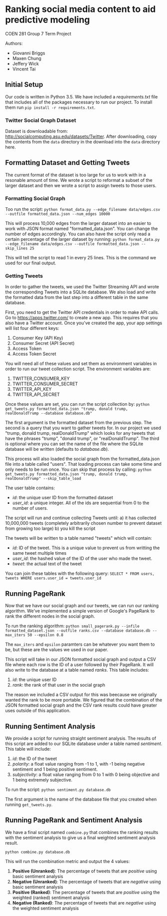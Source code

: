 # Ranking social media content to aid predictive modeling
COEN 281 Group 7 Term Project

Authors:
  - Giovanni Briggs
  - Maxen Chung
  - Jeffery Wick
  - Vincent Tai

## Initial Setup
Our code is written in Python 3.5.  We have included a *requirements.txt* file that includes all of the packages necessary to run our project.  To install them run `pip install -r requirements.txt`.

### Twitter Social Graph Dataset
Dataset is downloadable from: http://socialcomputing.asu.edu/datasets/Twitter.
After downloading, copy the contents from the `data` directory in the download
into the `data` directory here.

## Formatting Dataset and Getting Tweets
The current format of the dataset is too large for us to work with in a resonable amount of time.
We wrote a script to reformat a subset of the larger dataset and then we wrote a script to assign tweets to those users.

### Formatting Social Graph
Too run the script:
  `python format_data.py --edge_filename data/edges.csv --outfile formatted_data.json --num_edges 10000`

This will process 10,000 edges from the larger dataset into an easier to work with JSON format named "formatted_data.json".  You can change the number of edges accordingly.  You can also have the script only read a certain percentage of the larger dataset by running:
  `python format_data.py --edge_filename data/edges.csv --outfile formatted_data.json --skip_lines 25`

This will tell the script to read 1 in every 25 lines.  This is the command we used for our final output.

### Getting Tweets
In order to gather the tweets, we used the Twitter Streaming API and wrote the corresponding Tweets into a SQLite database.  We also load and write the formatted data from the last step into a different table in the same database.

First, you need to get the Twitter API credentials in order to make API calls.  Go to https://apps.twitter.com/ to create a new app.  This requires that you also have a Twitter account.  Once you've created the app, your app settings will list four different keys:
  1. Consumer Key (API Key)
  2. Consumer Secret (API Secret)
  3. Access Token
  4. Access Token Secret

You will need all of these values and set them as environment variables in order to run our tweet collection script.
The environment variables are:
  1. TWITTER_CONSUMER_KEY
  2. TWITTER_CONSUMER_SECRET
  3. TWITTER_API_KEY
  4. TWITTER_API_SECRET

Once these values are set, you can run the script collection by:
  `python get_tweets.py formatted_data.json "trump, donald trump, realDonaldTrump --database database.db"`

The first argument is the formatted dataset from the previous step.  The second is a query that you want to gather tweets for.  In our project we used "trump, donald trump, realDonaldTrump" which looks for any tweets that have the phrases "trump", "donald trump", or "realDonaldTrump".  The third is optional where you can set the name of the file where the SQLite database will be written (defaults to *database.db*).

This process will also loaded the social graph from the formatted_data.json file into a table called "users".  That loading process can take some time and only needs to be run once.  You can skip that process by calling:
 `python get_tweets.py formatted_data.json "trump, donald trump, realDonaldTrump" --skip_table_load`

 The user table contains:
  - *id*: the unique user ID from the formatted dataset
  - *user_id*: a unique integer.  All of the ids are sequential from 0 to the number of users.

The script will run and continue collecting Tweets until:
  a) it has collected 10,000,000 tweets (completely arbitrarily chosen number to prevent dataset from growing too large)
  b) you kill the script

The tweets will be written to a table named "tweets" which will contain:
  - *id*: ID of the tweet.  This is a unique value to prevent us from writting the same tweet multiple times
  - *user_id*: the hashed value of the ID of the user who made the tweet.
  - *tweet*: the actual text of the tweet

You can join these tables with the following query:
  `SELECT * FROM users, tweets WHERE users.user_id = tweets.user_id`

## Running PageRank
Now that we have our social graph and our tweets, we can run our ranking algorithm.  We've implemented a simple version of Google's PageRank to rank the different nodes in the social graph.

To run the ranking algorithm:
 `python small_pagerank.py --infile formatted_dataset.json --outfile ranks.csv --database database.db --max_iters 50 --epsilon 0.8`

The `max_iters` and `epsilon` paramters can be whatever you want them to be, but these are the values we used in our paper.

This script will take in our JSON formatted social graph and output a CSV file where each row is the ID of a user followed by their PageRank.  It will also write to the database at a table named *ranks*.  This table includes:
  1. *id*: the unique user ID
  2. *rank*: the rank of that user in the social graph

The reason we included a CSV output for this was beecause we originally wanted the rank to be more portable.  We figured that the combination of the JSON formatted social graph and the CSV rank results could have greater uses outside of this application.

## Running Sentiment Analysis
We provide a script for running straight sentiment analysis.  The results of this script are added to our SQLite database under a table named *sentiment*.  This table will include:
  1. *id*: the ID of the tweet
  2. *polarity*: a float value ranging from -1 to 1, with -1 being negative sentiment and 1 being positive sentiment.
  3. *subjectivity*: a float value ranging from 0 to 1 with 0 being objective and 1 being extremely subjective.

To run the script:
  `python sentiment.py database.db`

The first argument is the name of the database file that you created when running `get_tweets.py`.

## Running PageRank and Sentiment Analysis
We have a final script named `combine.py` that combines the ranking results with the sentiment analysis to give us a final weighted sentiment analysis result.

  `python combine.py database.db`

This will run the combination metric and output the 4 values:
  1. **Positive (Unranked)**: The percentage of tweets that are *positive* using basic sentiment analysis
  2. **Negative (Unranked)**: The percentage of tweets that are *negative* using basic sentiment analysis
  3. **Positive (Ranked)**: The percentage of tweets that are *positive* using the weighted (ranked) sentiment analysis
  4. **Negative (Ranked)**: The percentage of tweets that are *negative* using the weighted sentiment analysis
